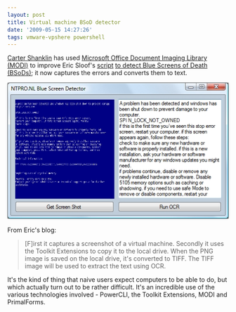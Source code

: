 ```yaml
---
layout: post
title: Virtual machine BSoD detector
date: '2009-05-15 14:27:26'
tags: vmware-vpshere powershell
---
```



[Carter Shanklin](http://www.twitter.com/cshanklin) has used [Microsoft Office Document Imaging Library (MODI)](http://www.codeproject.com/KB/office/modi.aspx?fid=172151&df=90&mpp=25&noise=3&sort=Position&view=Quick&fr=76&select=1629759) to improve Eric Sloof's [script](http://www.ntpro.nl/blog/archives/1100-Virtual-Machine-Blue-Screen-detector.html) [ to detect Blue Screens of Death (BSoDs)](http://www.ntpro.nl/blog/archives/1100-Virtual-Machine-Blue-Screen-detector.html); it now captures the errors and converts them to text.

![BlueScreenDetector](/assets/BlueScreenDetector.jpg)

From Eric's blog:

> [F]irst it captures a screenshot of a virtual machine. Secondly it uses the Toolkit Extensions to copy it to the local drive. When the PNG image is saved on the local drive, it's converted to TIFF. The TIFF image will be used to extract the text using OCR.

It's the kind of thing that naive users expect computers to be able to do, but which actually turn out to be rather difficult. It's an incredible use of the various technologies involved  - PowerCLI, the Toolkit Extensions, MODI and PrimalForms.


